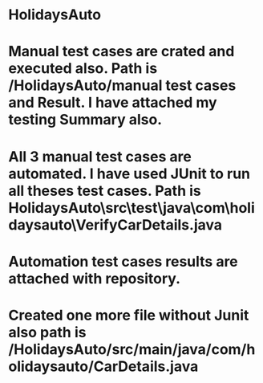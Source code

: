 # HolidaysAuto
# Manual test cases are crated and executed also. Path is /HolidaysAuto/manual test cases and Result. I have attached my testing Summary also.
# All 3 manual test cases are automated. I have used JUnit to run all theses test cases. Path is HolidaysAuto\src\test\java\com\holidaysauto\VerifyCarDetails.java
# Automation test cases results are attached with repository.
# Created one more file without Junit also path is /HolidaysAuto/src/main/java/com/holidaysauto/CarDetails.java
